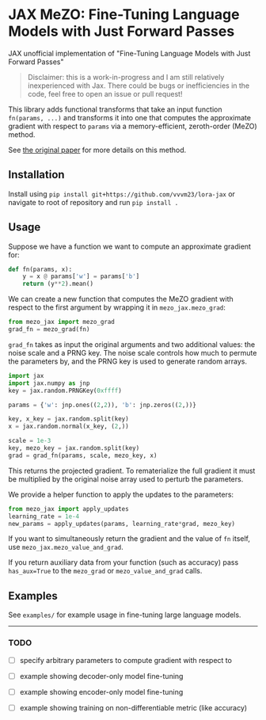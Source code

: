 # JAX MeZO: Fine-Tuning Language Models with Just Forward Passes

JAX unofficial implementation of "Fine-Tuning Language Models with Just Forward
Passes"

> Disclaimer: this is a work-in-progress and I am still relatively
> inexperienced with Jax. There could be bugs or inefficiencies in the code,
> feel free to open an issue or pull request!

This library adds functional transforms that take an input function `fn(params,
...)` and transforms it into one that computes the approximate gradient with
respect to `params` via a memory-efficient, zeroth-order (MeZO) method.

See [the original paper](https://arxiv.org/abs/2305.17333) for more details on
this method.

## Installation

Install using `pip install git+https://github.com/vvvm23/lora-jax` or navigate
to root of repository and run `pip install .`

## Usage

Suppose we have a function we want to compute an approximate gradient for:
```python
def fn(params, x):
    y = x @ params['w'] = params['b']
    return (y**2).mean()
```

We can create a new function that computes the MeZO gradient with respect to
the first argument by wrapping it in `mezo_jax.mezo_grad`:
```python
from mezo_jax import mezo_grad
grad_fn = mezo_grad(fn)
```

`grad_fn` takes as input the original arguments and two additional values: the
noise scale and a PRNG key. The noise scale controls how much to permute the
parameters by, and the PRNG key is used to generate random arrays.

```python
import jax
import jax.numpy as jnp
key = jax.random.PRNGKey(0xffff)

params = {'w': jnp.ones((2,2)), 'b': jnp.zeros((2,))}

key, x_key = jax.random.split(key)
x = jax.random.normal(x_key, (2,))

scale = 1e-3
key, mezo_key = jax.random.split(key)
grad = grad_fn(params, scale, mezo_key, x)
```

This returns the projected gradient. To rematerialize the full gradient it must
be multiplied by the original noise array used to perturb the parameters.

We provide a helper function to apply the updates to the parameters:
```python
from mezo_jax import apply_updates
learning_rate = 1e-4
new_params = apply_updates(params, learning_rate*grad, mezo_key)
```

If you want to simultaneously return the gradient and the value of `fn` itself,
use `mezo_jax.mezo_value_and_grad`.

If you return auxiliary data from your function (such as accuracy) pass
`has_aux=True` to the `mezo_grad` or `mezo_value_and_grad` calls.

## Examples
See `examples/` for example usage in fine-tuning large language models.

---

### TODO
- [ ] specify arbitrary parameters to compute gradient with respect to
- [ ] example showing decoder-only model fine-tuning
- [ ] example showing encoder-only model fine-tuning
- [ ] example showing training on non-differentiable metric (like accuracy)


